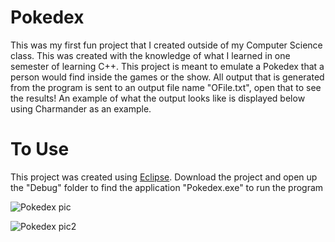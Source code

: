 # Pokedex

This was my first fun project that I created outside of my Computer Science class. This was created with the knowledge of what I learned in one semester of learning C++. This project is meant to emulate a Pokedex that a person would find inside the games or the show. All output that is generated from the program is sent to an output file name "OFile.txt", open that to see the results! An example of what the output looks like is displayed below using Charmander as an example.

# To Use

This project was created using [Eclipse](https://www.eclipse.org/). Download the project and open up the "Debug" folder to find the application "Pokedex.exe" to run the program

![Pokedex pic](https://user-images.githubusercontent.com/43584979/54315405-37cdea80-459b-11e9-8083-717f286b675a.png)

![Pokedex pic2](https://user-images.githubusercontent.com/43584979/54315411-3b617180-459b-11e9-9ebb-fc05cfbb1956.png)
